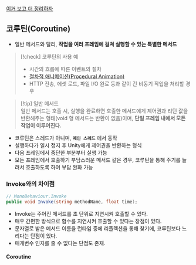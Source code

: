 [이거 보고 더 정리하자](https://medium.com/supercent-blog/%EC%9C%A0%EB%8B%88%ED%8B%B0-%EA%B8%B0%EB%B3%B8%EA%B8%B0-%EC%BD%94%EB%A3%A8%ED%8B%B4-coroutine-5048334a2e2f)  

## 코루틴(Coroutine)
- 일반 메서드와 달리, **작업을 여러 프레임에 걸쳐 실행할 수 있는 특별한 메서드**  

> [!check] 코루틴의 사용 예  
> - 시간의 흐름에 따른 이벤트의 절차
> - [절차적 애니메이션(Procedural Animation)](https://kangworld.tistory.com/187)  
> - HTTP 전송, 에셋 로드, 파일 I/O 완료 등과 같이 긴 비동기 작업을 처리할 경우  

> [!tip] 일반 메서드  
> 일반 메서드는 호출 시, 실행을 완료하면 호출한 메서드에게 제어권과 리턴 값을 반환해주는 형태(void 형 메서드는 반환이 없음)이며, **단일 프레임 내에서 모든 작업이 이루어진다.**  

- 코루틴은 스레드가 아니며, **`메인 스레드`** 에서 동작
- 실행하다가 일시 정지 후 Unity에게 제어권을 반환하는 형식
- 다음 프레임에서 중단한 부분부터 실행 가능
- 모든 프레임에서 호출하기 부담스러운 메서드 같은 경우, 코루틴을 통해 주기를 늘려서 호출하도록 하여 부담 완화 가능


### Invoke와의 차이점
```c#
// MonoBehaviour.Invoke
public void Invoke(string methodName, float time);
```
- Invoke는 주어진 메서드를 초 단위로 지연시켜 호출할 수 있다.
- 매우 간편한 방식으로 함수를 지연시켜 호출할 수 있다는 장점이 있다.
- 문자열로 받은 메서드 이름을 런타임 중에 리플렉션을 통해 찾기에, 코루틴보다 느리다는 단점이 있다.
- 매개변수 인자를 줄 수 없다는 단점도 존재.

#### Coroutine
